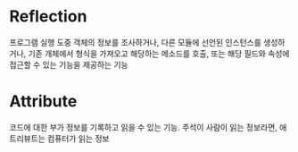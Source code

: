 # Reflection

프로그램 실행 도중 객체의 정보를 조사하거나, 다른 모듈에 선언된 인스턴스를 생성하거나, 기존 개체에서 형식을 가져오고 해당하는 메소드를 호출, 또는 해당 필드와 속성에 접근할 수 있는 기능을 제공하는 기능

# Attribute

코드에 대한 부가 정보를 기록하고 읽을 수 있는 기능. 주석이 사람이 읽는 정보라면, 애트리뷰트는 컴퓨터가 읽는 정보
